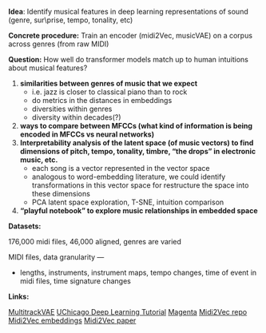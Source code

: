 **Idea**: Identify musical features in deep learning representations of sound (genre, sur\prise, tempo, tonality, etc)

**Concrete procedure:** Train an encoder (midi2Vec, musicVAE) on a corpus across genres (from raw MIDI)

**Question:** How well do transformer models match up to human intuitions about musical features?

1. **similarities between genres of music that we expect** 
    - i.e. jazz is closer to classical piano than to rock
    - do metrics in the distances in embeddings
    - diversities within genres
    - diversity within decades(?)
2. **ways to compare between MFCCs (what kind of information is being encoded in MFCCs vs neural networks)**
3. **Interpretability analysis of the latent space (of music vectors) to find dimensions of pitch, tempo, tonality, timbre, “the drops” in electronic music, etc.**
    - each song is a vector represented in the vector space
    - analogous to word-embedding literature, we could identify transformations in this vector space for restructure the space into these dimensions
    - PCA latent space exploration, T-SNE, intuition comparison
4. **“playful notebook” to explore music relationships in embedded space**


**Datasets:**

176,000 midi files, 46,000 aligned, genres are varied

MIDI files, data granularity —

- lengths, instruments, instrument maps, tempo changes, time of event in midi files, time signature changes

**Links:**

[MultitrackVAE](https://colab.research.google.com/github/magenta/magenta-demos/blob/master/colab-notebooks/Multitrack_MusicVAE.ipynb)
[UChicago Deep Learning Tutorial](https://github.com/UChicago-Thinking-Deep-Learning-Course/Tutorials-Homework-Notebooks/tree/main/week-6)
[Magenta](https://magenta.tensorflow.org/)
[Midi2Vec repo](https://github.com/midi-ld/midi2vec)
[Midi2Vec embeddings](https://github.com/pasqLisena/midi-embs)
[Midi2Vec paper](http://www.semantic-web-journal.net/system/files/swj2844.pdf)

